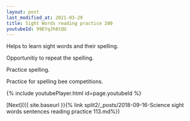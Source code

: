 ```yaml
---
layout: post
last_modified_at: 2021-03-29
title: Sight Words reading practice 280
youtubeId: 99EYqJh8tQU
---
```

 
 
Helps to learn sight words and their spelling.

Opportunitiy to repeat the spelling. 

Practice spelling. 
 
Practice for spelling bee competitions. 
 
{% include youtubePlayer.html id=page.youtubeId %}
 
 

[Next]({{ site.baseurl }}{% link  split2/_posts/2018-09-16-Science sight words sentences reading practice 113.md%})
 

